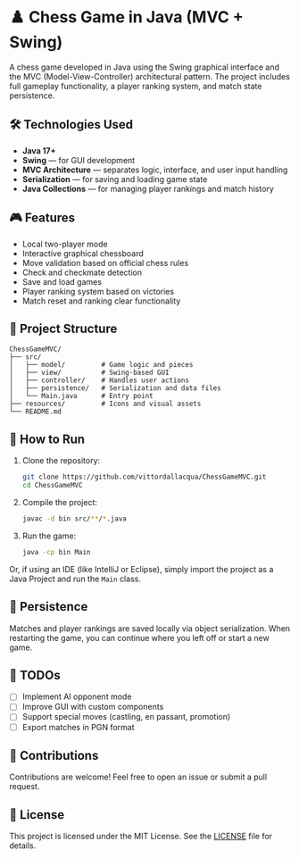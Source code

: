 
# ♟️ Chess Game in Java (MVC + Swing) 

A chess game developed in Java using the Swing graphical interface and the MVC (Model-View-Controller) architectural pattern. The project includes full gameplay functionality, a player ranking system, and match state persistence.

## 🛠️ Technologies Used

- **Java 17+**
- **Swing** — for GUI development
- **MVC Architecture** — separates logic, interface, and user input handling
- **Serialization** — for saving and loading game state
- **Java Collections** — for managing player rankings and match history

## 🎮 Features

- Local two-player mode
- Interactive graphical chessboard
- Move validation based on official chess rules
- Check and checkmate detection
- Save and load games
- Player ranking system based on victories
- Match reset and ranking clear functionality

## 📁 Project Structure

```
ChessGameMVC/
├── src/
│   ├── model/         # Game logic and pieces
│   ├── view/          # Swing-based GUI
│   ├── controller/    # Handles user actions
│   ├── persistence/   # Serialization and data files
│   └── Main.java      # Entry point
├── resources/         # Icons and visual assets
└── README.md
```

## 🚀 How to Run

1. Clone the repository:
   ```bash
   git clone https://github.com/vittordallacqua/ChessGameMVC.git
   cd ChessGameMVC
   ```

2. Compile the project:
   ```bash
   javac -d bin src/**/*.java
   ```

3. Run the game:
   ```bash
   java -cp bin Main
   ```

Or, if using an IDE (like IntelliJ or Eclipse), simply import the project as a Java Project and run the `Main` class.

## 💾 Persistence

Matches and player rankings are saved locally via object serialization. When restarting the game, you can continue where you left off or start a new game.

## 📌 TODOs

- [ ] Implement AI opponent mode
- [ ] Improve GUI with custom components
- [ ] Support special moves (castling, en passant, promotion)
- [ ] Export matches in PGN format

## 🤝 Contributions

Contributions are welcome! Feel free to open an issue or submit a pull request.

## 📄 License

This project is licensed under the MIT License. See the [LICENSE](LICENSE) file for details.

